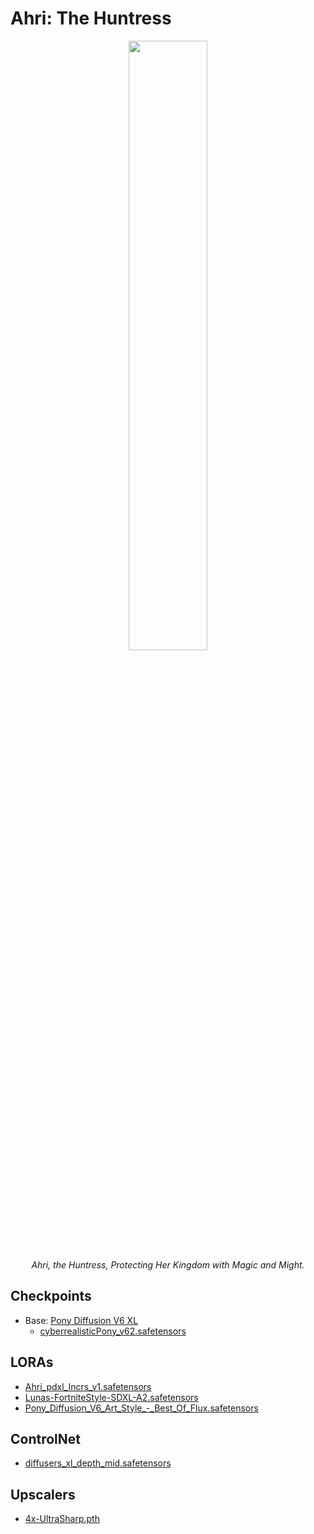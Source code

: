 # Ahri: The Huntress

<p align="center">
    <img width="50%" src="./ahri-the-huntress.png"><br/>
    <i>Ahri, the Huntress, Protecting Her Kingdom with Magic and Might.</i>
</p>

## Checkpoints

* Base: [Pony Diffusion V6 XL](https://civitai.com/models/257749/pony-diffusion-v6-xl)
  * [cyberrealisticPony_v62.safetensors](https://civitai.com/models/443821?modelVersionId=741433)

## LORAs

* [Ahri_pdxl_Incrs_v1.safetensors](https://civitai.com/models/586908/ahri-or-league-of-legends-or-all-20-skins-or-character-pack-lora-xl)
* [Lunas-FortniteStyle-SDXL-A2.safetensors](https://civitai.com/models/354225/fortnite-nsfwhelix3d-style-or-loralocon-or-sdxl-pony)
* [Pony_Diffusion_V6_Art_Style_-_Best_Of_Flux.safetensors](https://civitai.com/models/630077?modelVersionId=710683)

## ControlNet

* [diffusers_xl_depth_mid.safetensors](https://huggingface.co/lllyasviel/sd_control_collection/tree/main)

## Upscalers

* [4x-UltraSharp.pth](https://openmodeldb.info/models/4x-UltraSharp)
